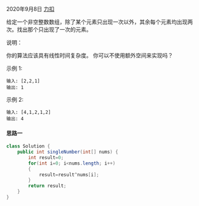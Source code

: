 2020年9月8日
[力扣](https://leetcode-cn.com/problems/single-number)

给定一个非空整数数组，除了某个元素只出现一次以外，其余每个元素均出现两次。找出那个只出现了一次的元素。

说明：

你的算法应该具有线性时间复杂度。 你可以不使用额外空间来实现吗？

示例 1:
```
输入: [2,2,1]
输出: 1
```
示例 2:
```
输入: [4,1,2,1,2]
输出: 4
```

#### 思路一

```java
class Solution {
    public int singleNumber(int[] nums) {
        int result=0;
        for(int i=0; i<nums.length; i++)
        {
            result=result^nums[i];
        }
        return result;
    }
}
```
